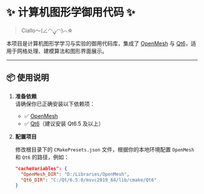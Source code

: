 # ✨ 计算机图形学御用代码 ✨

> Ciallo～(∠◠ڼ◠)⌒☆

本项目是计算机图形学学习与实验的御用代码库，集成了 [OpenMesh](https://www.graphics.rwth-aachen.de/software/openmesh/) 与 [Qt6](https://www.qt.io/)，适用于网格处理、建模算法和图形界面展示。

---

## 📦 使用说明

1. **准备依赖**  
   请确保你已正确安装以下依赖项：

   - ✅ [OpenMesh](https://www.graphics.rwth-aachen.de/software/openmesh/)
   - ✅ [Qt6](https://www.qt.io/)（建议安装 Qt6.5 及以上）

2. **配置项目**

   修改根目录下的 `CMakePresets.json` 文件，根据你的本地环境配置 `OpenMesh` 和 `Qt6` 的路径，例如：

   ```json
   "cacheVariables": {
     "OpenMesh_DIR": "D:/Libraries/OpenMesh",
     "Qt6_DIR": "C:/Qt/6.5.0/msvc2019_64/lib/cmake/Qt6"
   }
